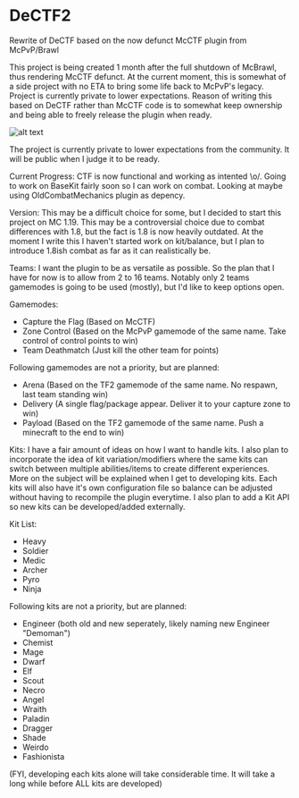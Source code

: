 # DeCTF2
Rewrite of DeCTF based on the now defunct McCTF plugin from McPvP/Brawl

This project is being created 1 month after the full shutdown of McBrawl, thus rendering McCTF defunct. At the current moment, this is somewhat of a side project with no ETA to bring some life back to McPvP's legacy. Project is currently private to lower expectations. Reason of writing this based on DeCTF rather than McCTF code is to somewhat keep ownership and being able to freely release the plugin when ready.

![alt text](https://dezilla.net/stuff/2023-05-30_14.13.01.png)

The project is currently private to lower expectations from the community. It will be public when I judge it to be ready.

Current Progress:
CTF is now functional and working as intented \o/. Going to work on BaseKit fairly soon so I can work on combat. Looking at maybe using OldCombatMechanics plugin as depency.

Version:
This may be a difficult choice for some, but I decided to start this project on MC 1.19. This may be a controversial choice due to combat differences with 1.8, but the fact is 1.8 is now heavily outdated. At the moment I write this I haven't started work on kit/balance, but I plan to introduce 1.8ish combat as far as it can realistically be.

Teams:
I want the plugin to be as versatile as possible. So the plan that I have for now is to allow from 2 to 16 teams. Notably only 2 teams gamemodes is going to be used (mostly), but I'd like to keep options open.

Gamemodes:
- Capture the Flag (Based on McCTF)
- Zone Control (Based on the McPvP gamemode of the same name. Take control of control points to win)
- Team Deathmatch (Just kill the other team for points)

Following gamemodes are not a priority, but are planned:
- Arena (Based on the TF2 gamemode of the same name. No respawn, last team standing win)
- Delivery (A single flag/package appear. Deliver it to your capture zone to win)
- Payload (Based on the TF2 gamemode of the same name. Push a minecraft to the end to win)

Kits:
I have a fair amount of ideas on how I want to handle kits. I also plan to incorporate the idea of kit variation/modifiers where the same kits can switch between multiple abilities/items to create different experiences. More on the subject will be explained when I get to developing kits. Each kits will also have it's own configuration file so balance can be adjusted without having to recompile the plugin everytime.
I also plan to add a Kit API so new kits can be developed/added externally.

Kit List:
- Heavy
- Soldier
- Medic
- Archer
- Pyro
- Ninja

Following kits are not a priority, but are planned:
- Engineer (both old and new seperately, likely naming new Engineer "Demoman")
- Chemist
- Mage
- Dwarf
- Elf
- Scout
- Necro
- Angel
- Wraith
- Paladin
- Dragger
- Shade
- Weirdo
- Fashionista

(FYI, developing each kits alone will take considerable time. It will take a long while before ALL kits are developed)
